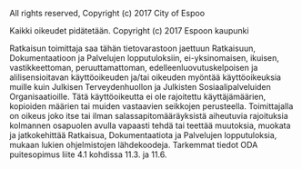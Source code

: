 All rights reserved, Copyright (c) 2017 City of Espoo

Kaikki oikeudet pidätetään. Copyright (c) 2017 Espoon kaupunki

Ratkaisun toimittaja saa tähän tietovarastoon jaettuun Ratkaisuun, Dokumentaatioon ja Palvelujen lopputuloksiin, ei-yksinomaisen, ikuisen, vastikkeettoman, peruuttamattoman, edelleenluovutuskelpoisen ja alilisensioitavan käyttöoikeuden ja/tai oikeuden myöntää käyttöoikeuksia muille kuin Julkisen Terveydenhuollon ja Julkisten Sosiaalipalveluiden Organisaatioille. Tätä käyttöoikeutta ei ole rajoitettu käyttäjämäärien, kopioiden määrien tai muiden vastaavien seikkojen perusteella. Toimittajalla on oikeus joko itse tai ilman salassapitomääräyksistä aiheutuvia rajoituksia kolmannen osapuolen avulla vapaasti tehdä tai teettää muutoksia, muokata ja jatkokehittää Ratkaisua, Dokumentaatiota ja Palvelujen lopputuloksia, mukaan lukien ohjelmistojen lähdekoodeja. Tarkemmat tiedot ODA puitesopimus liite 4.1 kohdissa 11.3. ja 11.6.

